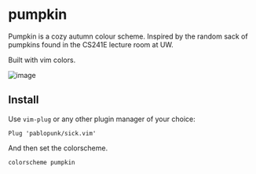 # pumpkin
Pumpkin is a cozy autumn colour scheme. Inspired by the random sack of pumpkins found in the CS241E lecture room at UW.

Built with vim colors.

![image](https://github.com/aaqsr/pumpkin/assets/36773044/fb6a1bb6-96b4-4379-89b6-1dec21b282fe)

## Install

Use `vim-plug` or any other plugin manager of your choice:

```vim
Plug 'pablopunk/sick.vim'
```
And then set the colorscheme.

```
colorscheme pumpkin
```
